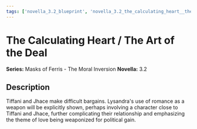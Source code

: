 ```yaml
---
tags: ['novella_3.2_blueprint', 'novella_3.2_the_calculating_heart__the_art_of_the_deal', 'saga_outline', 'series_3_masks_of_ferris___the_moral_inversion']
---
```


# The Calculating Heart / The Art of the Deal

**Series:** Masks of Ferris - The Moral Inversion
**Novella:** 3.2

## Description

Tiffani and Jhace make difficult bargains. Lysandra's use of romance as a weapon will be explicitly shown, perhaps involving a character close to Tiffani and Jhace, further complicating their relationship and emphasizing the theme of love being weaponized for political gain.
